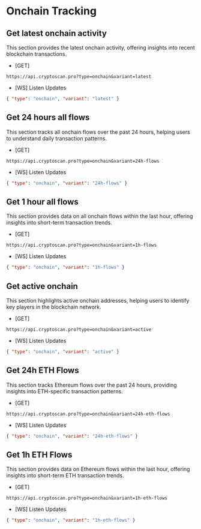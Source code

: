 # Onchain Tracking

## Get latest onchain activity

This section provides the latest onchain activity, offering insights into recent blockchain transactions.

- [GET]

```
https://api.cryptoscan.pro?type=onchain&variant=latest
```

- [WS] Listen Updates

```json
{ "type": "onchain", "variant": "latest" }
```

## Get 24 hours all flows

This section tracks all onchain flows over the past 24 hours, helping users to understand daily transaction patterns.

- [GET]

```
https://api.cryptoscan.pro?type=onchain&variant=24h-flows
```

- [WS] Listen Updates

```json
{ "type": "onchain", "variant": "24h-flows" }
```

## Get 1 hour all flows

This section provides data on all onchain flows within the last hour, offering insights into short-term transaction trends.

- [GET]

```
https://api.cryptoscan.pro?type=onchain&variant=1h-flows
```

- [WS] Listen Updates

```json
{ "type": "onchain", "variant": "1h-flows" }
```

## Get active onchain

This section highlights active onchain addresses, helping users to identify key players in the blockchain network.

- [GET]

```
https://api.cryptoscan.pro?type=onchain&variant=active
```

- [WS] Listen Updates

```json
{ "type": "onchain", "variant": "active" }
```

## Get 24h ETH Flows

This section tracks Ethereum flows over the past 24 hours, providing insights into ETH-specific transaction patterns.

- [GET]

```
https://api.cryptoscan.pro?type=onchain&variant=24h-eth-flows
```

- [WS] Listen Updates

```json
{ "type": "onchain", "variant": "24h-eth-flows" }
```

## Get 1h ETH Flows

This section provides data on Ethereum flows within the last hour, offering insights into short-term ETH transaction trends.

- [GET]

```
https://api.cryptoscan.pro?type=onchain&variant=1h-eth-flows
```

- [WS] Listen Updates

```json
{ "type": "onchain", "variant": "1h-eth-flows" }
```
